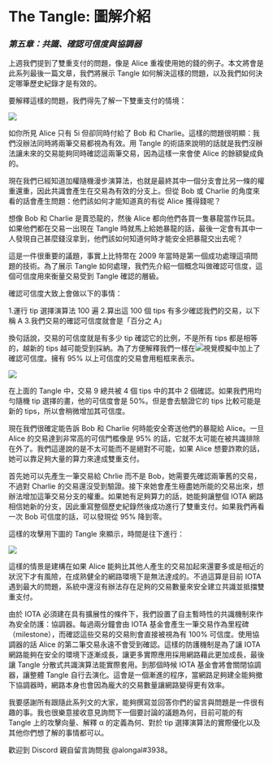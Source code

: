 # The Tangle: 圖解介紹
### _第五章：共識、確認可信度與協調器_

上週我們提到了雙重支付的問題，像是 Alice 重複使用她的錢的例子。本文將會是此系列最後一篇文章，我們將展示 Tangle 如何解決這樣的問題，以及我們如何決定哪筆歷史紀錄才是有效的。

要解釋這樣的問題，我們得先了解一下雙重支付的情境：

![](https://cdn-images-1.medium.com/0*hu_bY4iSNNPWBpS1.)

如你所見 Alice 只有 5i 但卻同時付給了 Bob 和 Charlie。這樣的問題很明顯：我們沒辦法同時將兩筆交易都視為有效。用 Tangle 的術語來說明的話就是我們沒辦法讓未來的交易能夠同時確認這兩筆交易，因為這樣一來會使 Alice 的餘額變成負的。

現在我們已經知道加權隨機漫步演算法，也就是最終其中一個分支會比另一條的權重還重，因此共識會產生在交易為有效的分支上。但從 Bob 或 Charlie 的角度來看的話會產生問題：他們該如何才能知道真的有從 Alice 獲得錢呢？

想像 Bob 和 Charlie 是賣恐龍的，然後 Alice 都向他們各買一隻暴龍當作玩具。如果他們都在交易一出現在 Tangle 時就馬上給她暴龍的話，最後一定會有其中一人發現自己甚麼錢沒拿到，他們該如何知道何時才能安全把暴龍交出去呢？

這是一件很重要的議題，事實上比特幣在 2009 年當時是第一個成功處理這項問題的技術。為了展示 Tangle 如何處理，我們先介紹一個概念叫做確認可信度，這個可信度用來衡量交易受到 Tangle 確認的層級。

確認可信度大致上會做以下的事情：

1.運行 tip 選擇演算法 100 遍
2.算出這 100 個 tips 有多少確認我們的交易，以下稱 A
3.我們交易的確認可信度就會是「百分之 A」

換句話說，交易的可信度就是有多少 tip 確認它的比例，不是所有 tips 都是相等的，越新的 tips 越可能受到採納。為了方便解釋我們一樣在![視覺模擬](https://public-krwdbaytsx.now.sh)中加上了確認可信度。擁有 95% 以上可信度的交易會用粗框來表示。

![](https://cdn-images-1.medium.com/0*uhiAGN6uJ6a_pB1F.)

在上面的 Tangle 中，交易 9 總共被 4 個 tips 中的其中 2 個確認。如果我們用均勻隨機 tip 選擇的畫，他的可信度會是 50%。但是會去驗證它的 tips 比較可能是新的 tips，所以會稍微增加其可信度。

現在我們很確定能告訴 Bob 和 Charlie 何時能安全寄送他們的暴龍給 Alice。一旦 Alice 的交易達到非常高的可信門檻像是 95% 的話，它就不太可能在被共識排除在外了。我們這邊說的是不太可能而不是絕對不可能，如果 Alice 想要詐欺的話，她可以靠足夠大量的算力來達成雙重支付。

首先她可以先產生一筆交易給 Chrlie 而不是 Bob，她需要先確認兩筆舊的交易，不過對 Charlie 的交易還沒受到驗證。接下來她會產生極盡她所能的交易出來，想辦法增加這筆交易分支的權重。如果她有足夠算力的話，她能夠讓整個 IOTA 網路相信她新的分支，因此重寫整個歷史紀錄然後成功進行了雙重支付。如果我們再看一次 Bob 可信度的話，可以發現從 95% 降到零。

這樣的攻擊用下圖的 Tangle 來顯示，時間是往下進行：

![](https://cdn-images-1.medium.com/1*zf8LxIx88dZTj2YIHl9T0w.png)

這樣的情景是建構在如果 Alice 能夠比其他人產生的交易加起來還要多或是相近的狀況下才有風險，在成熟健全的網路環境下是無法達成的。不過這算是目前 IOTA 遇到最大的問題，系統中還沒有辦法存在足夠的交易數量來安全建立共識並抵擋雙重支付。

由於 IOTA 必須建在具有擴展性的條件下，我們設置了自主暫時性的共識機制來作為安全防護：協調器。每過兩分鐘會由 IOTA 基金會產生一筆交易作為里程碑（milestone），而確認這些交易的交易則會直接被視為有 100% 可信度。使用協調器的話 Alice 的第二筆交易永遠不會受到確認。這樣的防護機制是為了讓 IOTA 網路能夠在安全的環境下逐漸成長，讓更多實際應用採用網路藉此更加成長，最後讓 Tangle 分散式共識演算法能實際套用。到那個時候 IOTA 基金會將會關閉協調器，讓整體 Tangle 自行去演化。這會是一個漸進的程序，當網路足夠建全能夠撤下協調器時，網路本身也會因為龐大的交易數量讓網路變得更有效率。

我要感謝所有跟隨此系列文的大家，能夠撰寫並回答你們的留言與問題是一件很有趣的事。我也很樂意接收意見詢問下一個要討論的議題為何，目前可能的有 Tangle 上的攻擊向量、解釋 α 的定義為何、對於 tip 選擇演算法的實際優化以及其他你們想了解的事情都可以。

歡迎到 Discord 親自留言詢問我 @alongal#3938。
